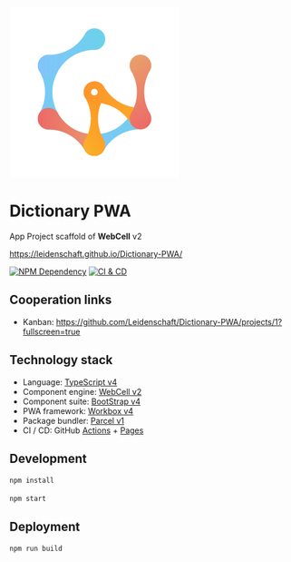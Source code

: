 ![](src/image/WebCell-0.png)

# Dictionary PWA

App Project scaffold of **WebCell** v2

https://leidenschaft.github.io/Dictionary-PWA/

[![NPM Dependency](https://david-dm.org/Leidenschaft/Dictionary-PWA.svg)][1]
[![CI & CD](https://github.com/Leidenschaft/Dictionary-PWA/workflows/CI%20&%20CD/badge.svg)][2]

## Cooperation links

-   Kanban: https://github.com/Leidenschaft/Dictionary-PWA/projects/1?fullscreen=true

## Technology stack

-   Language: [TypeScript v4][3]
-   Component engine: [WebCell v2][4]
-   Component suite: [BootStrap v4][5]
-   PWA framework: [Workbox v4][6]
-   Package bundler: [Parcel v1][7]
-   CI / CD: GitHub [Actions][8] + [Pages][9]

## Development

```shell
npm install

npm start
```

## Deployment

```shell
npm run build
```

[1]: https://david-dm.org/Leidenschaft/Dictionary-PWA
[2]: https://github.com/Leidenschaft/Dictionary-PWA/actions
[3]: https://typescriptlang.org
[4]: https://web-cell.dev/
[5]: https://getbootstrap.com
[6]: https://developers.google.com/web/tools/workbox
[7]: https://parceljs.org
[8]: https://github.com/features/actions
[9]: https://pages.github.com/

